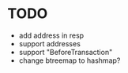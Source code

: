 # TODO

+ add address in resp
+ support addresses
+ support "BeforeTransaction"
+ change btreemap to hashmap?